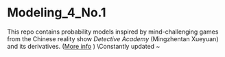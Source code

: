# Modeling_4_No.1
This repo contains probability models inspired by mind-challenging games from the Chinese reality show *Detective Academy* (Mingzhentan Xueyuan) and its derivatives. ([More info](https://thetvdb.com/series/xue-yu-an) )
\Constantly updated ~
